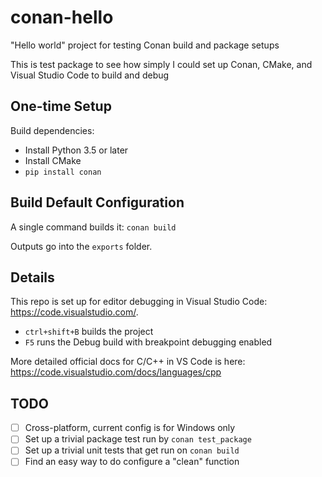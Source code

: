 # conan-hello
"Hello world" project for testing Conan build and package setups 

This is test package to see how simply I could set up Conan, CMake, and Visual Studio Code to build and debug 

## One-time Setup

Build dependencies:
- Install Python 3.5 or later
- Install CMake
- `pip install conan`

## Build Default Configuration

A single command builds it:
`conan build`

Outputs go into the `exports` folder.

## Details

This repo is set up for editor debugging in Visual Studio Code: https://code.visualstudio.com/.
- `ctrl+shift+B` builds the project
- `F5` runs the Debug build with breakpoint debugging enabled

More detailed official docs for C/C++ in VS Code is here: https://code.visualstudio.com/docs/languages/cpp

## TODO

- [ ] Cross-platform, current config is for Windows only
- [ ] Set up a trivial package test run by `conan test_package`
- [ ] Set up a trivial unit tests that get run on `conan build`
- [ ] Find an easy way to do configure a "clean" function
